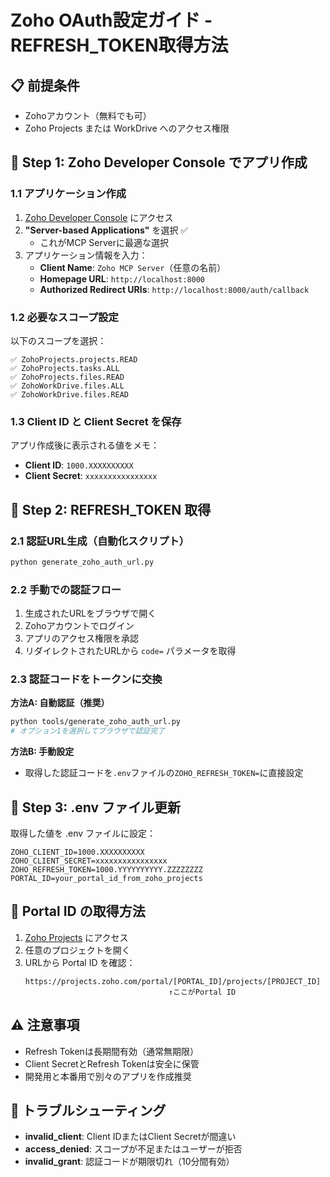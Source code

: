 # Zoho OAuth設定ガイド - REFRESH_TOKEN取得方法

## 📋 **前提条件**
- Zohoアカウント（無料でも可）
- Zoho Projects または WorkDrive へのアクセス権限

## 🚀 **Step 1: Zoho Developer Console でアプリ作成**

### 1.1 アプリケーション作成
1. [Zoho Developer Console](https://api-console.zoho.com/) にアクセス
2. **"Server-based Applications"** を選択 ✅
   - これがMCP Serverに最適な選択
3. アプリケーション情報を入力：
   - **Client Name**: `Zoho MCP Server`（任意の名前）
   - **Homepage URL**: `http://localhost:8000`
   - **Authorized Redirect URIs**: `http://localhost:8000/auth/callback`

### 1.2 必要なスコープ設定
以下のスコープを選択：
```
✅ ZohoProjects.projects.READ
✅ ZohoProjects.tasks.ALL
✅ ZohoProjects.files.READ
✅ ZohoWorkDrive.files.ALL
✅ ZohoWorkDrive.files.READ
```

### 1.3 Client ID と Client Secret を保存
アプリ作成後に表示される値をメモ：
- **Client ID**: `1000.XXXXXXXXXX`
- **Client Secret**: `xxxxxxxxxxxxxxxx`

## 🔐 **Step 2: REFRESH_TOKEN 取得**

### 2.1 認証URL生成（自動化スクリプト）
```bash
python generate_zoho_auth_url.py
```

### 2.2 手動での認証フロー
1. 生成されたURLをブラウザで開く
2. Zohoアカウントでログイン
3. アプリのアクセス権限を承認
4. リダイレクトされたURLから `code=` パラメータを取得

### 2.3 認証コードをトークンに交換
**方法A: 自動認証（推奨）**
```bash
python tools/generate_zoho_auth_url.py
# オプション1を選択してブラウザで認証完了
```

**方法B: 手動設定**
- 取得した認証コードを`.env`ファイルの`ZOHO_REFRESH_TOKEN=`に直接設定

## 📝 **Step 3: .env ファイル更新**
取得した値を .env ファイルに設定：
```env
ZOHO_CLIENT_ID=1000.XXXXXXXXXX
ZOHO_CLIENT_SECRET=xxxxxxxxxxxxxxxx
ZOHO_REFRESH_TOKEN=1000.YYYYYYYYYY.ZZZZZZZZ
PORTAL_ID=your_portal_id_from_zoho_projects
```

## 🎯 **Portal ID の取得方法**
1. [Zoho Projects](https://projects.zoho.com/) にアクセス
2. 任意のプロジェクトを開く
3. URLから Portal ID を確認：
   ```
   https://projects.zoho.com/portal/[PORTAL_ID]/projects/[PROJECT_ID]
                                   ↑ここがPortal ID
   ```

## ⚠️ **注意事項**
- Refresh Tokenは長期間有効（通常無期限）
- Client SecretとRefresh Tokenは安全に保管
- 開発用と本番用で別々のアプリを作成推奨

## 🔧 **トラブルシューティング**
- **invalid_client**: Client IDまたはClient Secretが間違い
- **access_denied**: スコープが不足またはユーザーが拒否
- **invalid_grant**: 認証コードが期限切れ（10分間有効） 